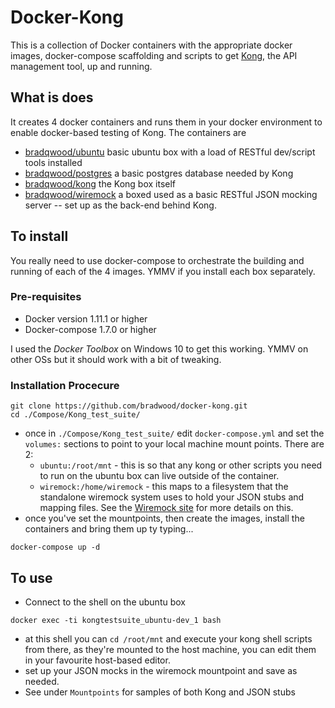 # Docker-Kong

This is a collection of Docker containers with the appropriate docker images, docker-compose scaffolding and scripts to get [Kong](http://getkong.org), the API management tool, up and running.

## What is does
It creates 4 docker containers and runs them in your docker environment to enable docker-based testing of Kong. The containers are
  - [bradqwood/ubuntu](https://hub.docker.com/r/bradqwood/ubuntu/) basic ubuntu box with a load of RESTful dev/script tools installed
  - [bradqwood/postgres](https://hub.docker.com/r/bradqwood/postgres/) a basic postgres database needed by Kong
  - [bradqwood/kong](https://hub.docker.com/r/bradqwood/kong/) the Kong box itself
  - [bradqwood/wiremock](https://hub.docker.com/r/bradqwood/wiremock/) a boxed used as a basic RESTful JSON mocking server -- set up as the back-end behind Kong.
  
## To install
You really need to use docker-compose to orchestrate the building and running of each of the 4 images. YMMV if you install each box separately.

### Pre-requisites
- Docker version 1.11.1 or higher
- Docker-compose 1.7.0 or higher

I used the *Docker Toolbox* on Windows 10 to get this working. YMMV on other OSs but it should work with a bit of tweaking. 

### Installation Procecure
```
git clone https://github.com/bradwood/docker-kong.git
cd ./Compose/Kong_test_suite/
```
 - once in `./Compose/Kong_test_suite/` edit `docker-compose.yml` and set the `volumes:` sections to point to your local machine mount points. There are 2:
   - `ubuntu:/root/mnt` - this is so that any kong or other scripts you need to run on the ubuntu box can live outside of the container.
   - `wiremock:/home/wiremock` - this maps to a filesystem that the standalone wiremock system uses to hold your JSON stubs and mapping files.  See the [Wiremock site](http://wiremock.org/running-standalone.html) for more details on this.
 - once you've set the mountpoints, then create the images, install the containers and bring them up ty typing...
```
docker-compose up -d
```
## To use
- Connect to the shell on the ubuntu box
```
docker exec -ti kongtestsuite_ubuntu-dev_1 bash
```
  - at this shell you can `cd /root/mnt` and execute your kong shell scripts from there, as they're mounted to the host machine, you can edit them in your favourite host-based editor. 
  - set up your JSON mocks in the wiremock mountpoint and save as needed.
  - See under `Mountpoints` for samples of both Kong and JSON stubs

